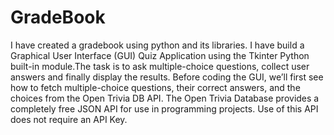 # GradeBook
I have created a gradebook using python and its libraries.
I have build a Graphical User Interface (GUI) Quiz Application using the Tkinter Python built-in module.The task is to ask multiple-choice questions, collect user answers and finally display the results. Before coding the GUI, we’ll first see how to fetch multiple-choice questions, their correct answers, and the choices from the Open Trivia DB API. The Open Trivia Database provides a completely free JSON API for use in programming projects. Use of this API does not require an API Key.
